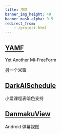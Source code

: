 ```yaml
---
title: 项目
banner_img_height: 40
banner_mask_alpha: 0.5
redirect_from:
    - /project.html
---
```


## [YAMF](https://github.com/duzhaokun123/YAMF)

Yet Another Mi-FreeForm

另一个米窗

## [DarkAISchedule](https://github.com/duzhaokun123/DarkAISchedule)

小爱课程表暗色支持

## [DanmakuView](https://github.com/duzhaokun123/DanmakuView)

Android 弹幕视图